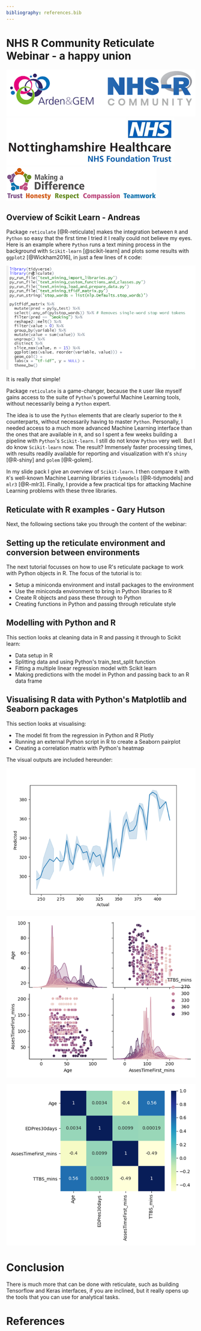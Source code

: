```yaml
---
bibliography: references.bib
---
```


# NHS R Community Reticulate Webinar - a happy union 

<p></p>

![NHSRCommunity](Images/AGEM_NHSR.png)
![](Images/nhs_logo_nottinghamshire.png)
![](Images/nhs_logo_making_a_difference.png)

## Overview of Scikit Learn - Andreas 

Package `reticulate` [@R-reticulate] makes the integration between `R` and `Python` so easy that the first time I tried it I really could not believe my eyes. Here is an example where `Python` runs a text mining process in the background with `Scikit-learn` [@scikit-learn] and plots some results with `ggplot2` [@Wickham2016], in just a few lines of `R` code:

![](Images/reticulate_example_code.png)

It is really _that_ simple!

Package `reticulate` is a game-changer, because the `R` user like myself gains access to the suite of `Python`'s powerful Machine Learning tools, without necessarily being a `Python` expert.

The idea is to use the `Python` elements that are clearly superior to the `R` counterparts, without necessarily having to master `Python`. Personally, I needed access to a much more advanced Machine Learning interface than the ones that are available in `R`, and so I spent a few weeks building a pipeline with `Python`'s `Scikit-learn`. I still do not know `Python` very well. But I do know `Scikit-learn` now. The result? Immensely faster processing times, with results readily available for reporting and visualization with `R`'s `shiny` [@R-shiny]  and `golem` [@R-golem].

In my slide pack I give an overview of `Scikit-learn`. I then compare it with `R`'s well-known Machine Learning libraries `tidymodels` [@R-tidymodels]  and `mlr3` [@R-mlr3]. Finally, I provide a few practical tips for attacking Machine Learning problems with these three libraries. 

## Reticulate with R examples - Gary Hutson

Next, the following sections take you through the content of the webinar:

## Setting up the reticulate environment and conversion between environments

The next tutorial focusses on how to use R's reticulate package to work with Python objects in R. The focus of the tutorial is to:

- Setup a miniconda environment and install packages to the environment
- Use the miniconda environment to bring in Python libraries to R
- Create R objects and pass these through to Python
- Creating functions in Python and passing through reticulate style

## Modelling with Python and R

This section looks at cleaning data in R and passing it through to Scikit learn:

- Data setup in R
- Splitting data and using Python's train_test_split function
- Fitting a multiple linear regression model with Scikit learn
- Making predictions with the model in Python and passing back to an R data frame

## Visualising R data with Python's Matplotlib and Seaborn packages

This section looks at visualising:

- The model fit from the regression in Python and R Plotly
- Running an external Python script in R to create a Seaborn pairplot
- Creating a correlation matrix with Python's heatmap


The visual outputs are included hereunder:

![Seaborn Plot](Images/seaborn.png)

![Seaborn Pair Plot](Images/snspairplot.png)

![Seaborn Pair Plot](Images/correlation_plot.png)


# Conclusion

There is much more that can be done with reticulate, such as building Tensorflow and Keras interfaces, if you are inclined, but it really opens up the tools that you can use for analytical tasks.

# References

